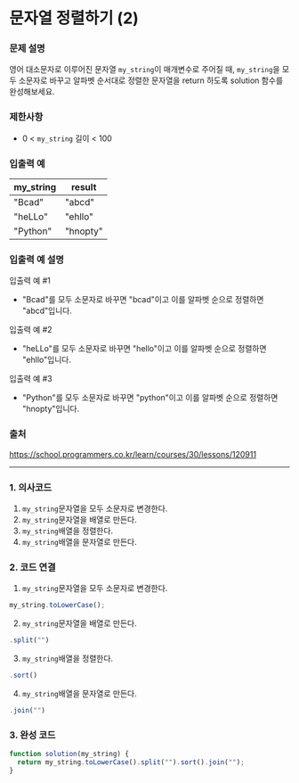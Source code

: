 # 문자열 정렬하기 (2)

### 문제 설명

영어 대소문자로 이루어진 문자열 `my_string`이 매개변수로 주어질 때, `my_string`을 모두 소문자로 바꾸고 알파벳 순서대로 정렬한 문자열을 return 하도록 solution 함수를 완성해보세요.

### 제한사항

- 0 < `my_string` 길이 < 100

### 입출력 예

| my_string | result   |
| --------- | -------- |
| "Bcad"    | "abcd"   |
| "heLLo"   | "ehllo"  |
| "Python"  | "hnopty" |

### 입출력 예 설명

입출력 예 #1

- "Bcad"를 모두 소문자로 바꾸면 "bcad"이고 이를 알파벳 순으로 정렬하면 "abcd"입니다.

입출력 예 #2

- "heLLo"를 모두 소문자로 바꾸면 "hello"이고 이를 알파벳 순으로 정렬하면 "ehllo"입니다.

입출력 예 #3

- "Python"를 모두 소문자로 바꾸면 "python"이고 이를 알파벳 순으로 정렬하면 "hnopty"입니다.

### 출처

https://school.programmers.co.kr/learn/courses/30/lessons/120911

---

### 1. 의사코드

1. `my_string`문자열을 모두 소문자로 변경한다.
2. `my_string`문자열을 배열로 만든다.
3. `my_string`배열을 정렬한다.
4. `my_string`배열을 문자열로 만든다.

### 2. 코드 연결

1. `my_string`문자열을 모두 소문자로 변경한다.

```javascript
my_string.toLowerCase();
```

2. `my_string`문자열을 배열로 만든다.

```javascript
.split("")
```

3. `my_string`배열을 정렬한다.

```javascript
.sort()
```

4. `my_string`배열을 문자열로 만든다.

```javascript
.join("")
```

### 3. 완성 코드

```javascript
function solution(my_string) {
  return my_string.toLowerCase().split("").sort().join("");
}
```
